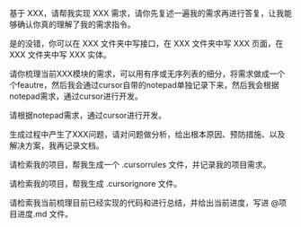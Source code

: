 基于 XXX，请帮我实现 XXX 需求，请你先复述一遍我的需求再进行答复，让我能够确认你真的理解了我的需求指令。

是的没错，你可以在 XXX 文件夹中写接口，在  XXX 文件夹中写 XXX 页面，在 XXX 文件夹中写 XXX 实体。

请你梳理当前XXX模块的需求，可以用有序或无序列表的细分，将需求做成一个个feautre，然后我会通过cursor自带的notepad单独记录下来，然后我会根据notepad需求，通过cursor进行开发。

请根据notepad需求，通过cursor进行开发。

生成过程中产生了XXX问题，请对问题做分析，给出根本原因、预防措施、以及解决方案，我再记录文档。

请检索我的项目，帮我生成一个 .cursorrules 文件，并记录我的项目需求。

请检索我的项目，帮我生成 .cursorignore 文件。

请检索我当前梳理目前已经实现的代码和进行总结，并给出当前进度，写进 @项目进度.md 文件。

